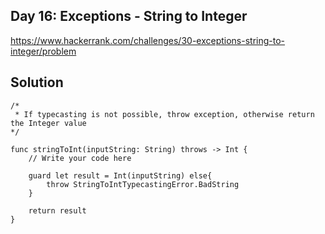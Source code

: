 ## Day 16: Exceptions - String to Integer
https://www.hackerrank.com/challenges/30-exceptions-string-to-integer/problem

## Solution
```
/*
 * If typecasting is not possible, throw exception, otherwise return the Integer value
*/
 
func stringToInt(inputString: String) throws -> Int {
    // Write your code here
    
    guard let result = Int(inputString) else{
        throw StringToIntTypecastingError.BadString
    }
    
    return result    
}
```


